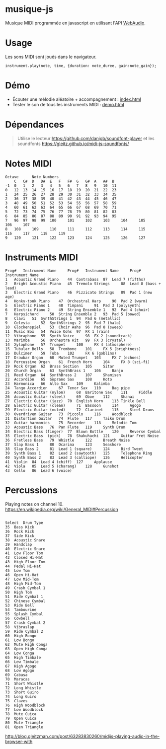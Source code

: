 # musique-js

Musique MIDI programmée en javascript en utilisant l'API [WebAudio](https://www.w3.org/TR/webaudio/). 

# Usage
Les sons MIDI sont joués dans le navigateur.

```
instrument.play(note, time, {duration: note_duree, gain:note_gain});
```

# Démo
- Écouter une mélodie aléatoire + accompagnement : [index.html](https://booz.github.io/musique-js/)
- Tester le son de tous les instruments MIDI : [demo.html](https://booz.github.io/musique-js/demo.html)

# Dépendances
> Utilise le lecteur https://github.com/danigb/soundfont-player et les soundfonts https://gleitz.github.io/midi-js-soundfonts/

# Notes MIDI

```
Octave  	Note Numbers
	C 	C# 	D 	D# 	E 	F 	F# 	G 	G# 	A 	A# 	B
-1 	0 	1 	2 	3 	4 	5 	6 	7 	8 	9 	10 	11
0 	12 	13 	14 	15 	16 	17 	18 	19 	20 	21 	22 	23
1 	24 	25 	26 	27 	28 	29 	30 	31 	32 	33 	34 	35
2 	36 	37 	38 	39 	40 	41 	42 	43 	44 	45 	46 	47
3 	48 	49 	50 	51 	52 	53 	54 	55 	56 	57 	58 	59
4 	60 	61 	62 	63 	64 	65 	66 	67 	68 	69 	70 	71
5 	72 	73 	74 	75 	76 	77 	78 	79 	80 	81 	82 	83
6 	84 	85 	86 	87 	88 	89 	90 	91 	92 	93 	94 	95
7 	96 	97 	98 	99 	100 	101 	102 	103 	104 	105 	106 	107
8 	108 	109 	110 	111 	112 	113 	114 	115 	116 	117 	118 	119
9 	120 	121 	122 	123 	124 	125 	126 	127

```
# Instruments MIDI

```
Prog# 	Instrument Name 	Prog# 	Instrument Name 	Prog# 	Instrument Name
1 	Acoustic Grand Piano 	44 	Contrabass 	87 	Lead 7 (fifths)
2 	Bright Acoustic Piano 	45 	Tremolo Strings 	88 	Lead 8 (bass + lead)
3 	Electric Grand Piano 	46 	Pizzicato Strings 	89 	Pad 1 (new age)
4 	Honky-tonk Piano 	47 	Orchestral Harp 	90 	Pad 2 (warm)
5 	Electric Piano 1 	48 	Timpani  	91 	Pad 3 (polysynth)
6 	Electric Piano 2 	49 	String Ensemble 1 	92 	Pad 4 (choir)
7 	Harpsichord 	50 	String Ensemble 2 	93 	Pad 5 (bowed)
8 	Clavi 	51 	SynthStrings 1 	94 	Pad 6 (metallic)
9 	Celesta 	52 	SynthStrings 2 	95 	Pad 7 (halo)
10 	Glockenspiel 	53 	Choir Aahs 	96 	Pad 8 (sweep)
11 	Music Box 	54 	Voice Oohs 	97 	FX 1 (rain)
12 	Vibraphone 	55 	Synth Voice 	98 	FX 2 (soundtrack)
13 	Marimba  	56 	Orchestra Hit 	99 	FX 3 (crystal)
14 	Xylophone 	57 	Trumpet 	100 	FX 4 (atmosphere)
15 	Tubular Bells 	58 	Trombone 	101 	FX 5 (brightness)
16 	Dulcimer 	59 	Tuba 	102 	FX 6 (goblins)
17 	Drawbar Organ 	60 	Muted Trumpet 	103 	FX 7 (echoes)
18 	Percussive Organ 	61 	French Horn 	104 	FX 8 (sci-fi)
19 	Rock Organ 	62 	Brass Section 	105 	Sitar
20 	Church Organ 	63 	SynthBrass 1 	106 	Banjo
21 	Reed Organ 	64 	SynthBrass 2 	107 	Shamisen
22 	Accordion 	65 	Soprano Sax 	108 	Koto
23 	Harmonica 	66 	Alto Sax 	109 	Kalimba
24 	Tango Accordion 	67 	Tenor Sax 	110 	Bag pipe
25 	Acoustic Guitar (nylon) 	68 	Baritone Sax 	111 	Fiddle
26 	Acoustic Guitar (steel) 	69 	Oboe 	112 	Shanai
27 	Electric Guitar (jazz) 	70 	English Horn 	113 Tinkle Bell
28 	Electric Guitar (clean) 	71 	Bassoon 	114 	Agogo
29 	Electric Guitar (muted) 	72 	Clarinet 	115 	Steel Drums
30 	Overdriven Guitar 	73 	Piccolo 	116 	Woodblock
31 	Distortion Guitar 	74 	Flute 	117 	Taiko Drum
32 	Guitar harmonics 	75 	Recorder 	118 	Melodic Tom
33 	Acoustic Bass 	76 	Pan Flute 	119 	Synth Drum
34 	Electric Bass (finger) 	77 	Blown Bottle 	120 	Reverse Cymbal
35 	Electric Bass  (pick) 	78 	Shakuhachi 	121 	Guitar Fret Noise
36 	Fretless Bass 	79 	Whistle 	122 	Breath Noise
37 	Slap Bass 1 	80 	Ocarina 	123 	Seashore
38 	Slap Bass 2 	81 	Lead 1 (square) 	124 	Bird Tweet
39 	Synth Bass 1 	82 	Lead 2 (sawtooth) 	125 	Telephone Ring
40 	Synth Bass 2 	83 	Lead 3 (calliope) 	126 	Helicopter
41 	Violin 	84 	Lead 4 (chiff) 	127 	Applause
42 	Viola 	85 	Lead 5 (charang) 	128 	Gunshot
43 	Cello 	86 	Lead 6 (voice) 	  	 

```

# Percussions
Playing notes on channel 10.
https://en.wikipedia.org/wiki/General_MIDI#Percussion

```

Select 	Drum Type
35 	Bass Kick
36 	Rock Kick
37 	Side Kick
38 	Acoustic Snare
39 	Handclap
40 	Electric Snare
41 	Low Floor Tom
42 	Closed Hi-Hat
43 	High Floor Tom
44 	Pedal Hi-Hat
45 	Low Tom
46 	Open Hi-Hat
47 	Low Mid-Tom
48 	High Mid-Tom
49 	Crash Cymbal 1
50 	High Tom
51 	Ride Cymbal 1
52 	Chinese Cymbal
53 	Ride Bell
54 	Tambourine
55 	Splash Cymbal
56 	Cowbell
57 	Crash Cymbal 2
58 	Vibraslap
59 	Ride Cymbal 2
60 	High Bongo
61 	Low Bongo
62 	Mute High Conga
63 	Open High Conga
64 	Low Conga
65 	High Timbale
66 	Low Timbale
67 	High Agogo
68 	Low Agogo
69 	Cabasa
70 	Maracas
71 	Short Whistle
72 	Long Whistle
73 	Short Guiro
74 	Long Guiro
75 	Claves
76 	High Woodblock
77 	Low Woodblock
78 	Mute Cuica
79 	Open Cuica
80 	Mute Triangle
81 	Open Triangle
```

http://blog.gleitzman.com/post/63283830260/midijs-playing-audio-in-the-browser-with

